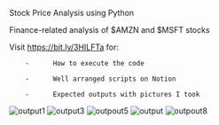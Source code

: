 Stock Price Analysis using Python

    
Finance-related analysis of $AMZN and $MSFT stocks


Visit https://bit.ly/3HILFTa for:


        -      How to execute the code
        
        -      Well arranged scripts on Notion
        
        -      Expected outputs with pictures I took
                

![output1](https://user-images.githubusercontent.com/94244985/175913124-16c471f3-8907-4855-ab41-6e1f3f232c9f.png)
![output3](https://user-images.githubusercontent.com/94244985/175913152-d24260da-ac28-4456-8020-0385ee4d5ebf.png)
![outpout5](https://user-images.githubusercontent.com/94244985/175913177-37fd29d8-6622-49d5-923d-be2261f5f273.png)
![output](https://user-images.githubusercontent.com/94244985/175913201-2d9bf77d-a7a6-4048-a520-a2a68d04536a.png)
![outpout8](https://user-images.githubusercontent.com/94244985/175913249-a43ec3c1-04a8-4201-ab94-b49a00e28bb7.png)
